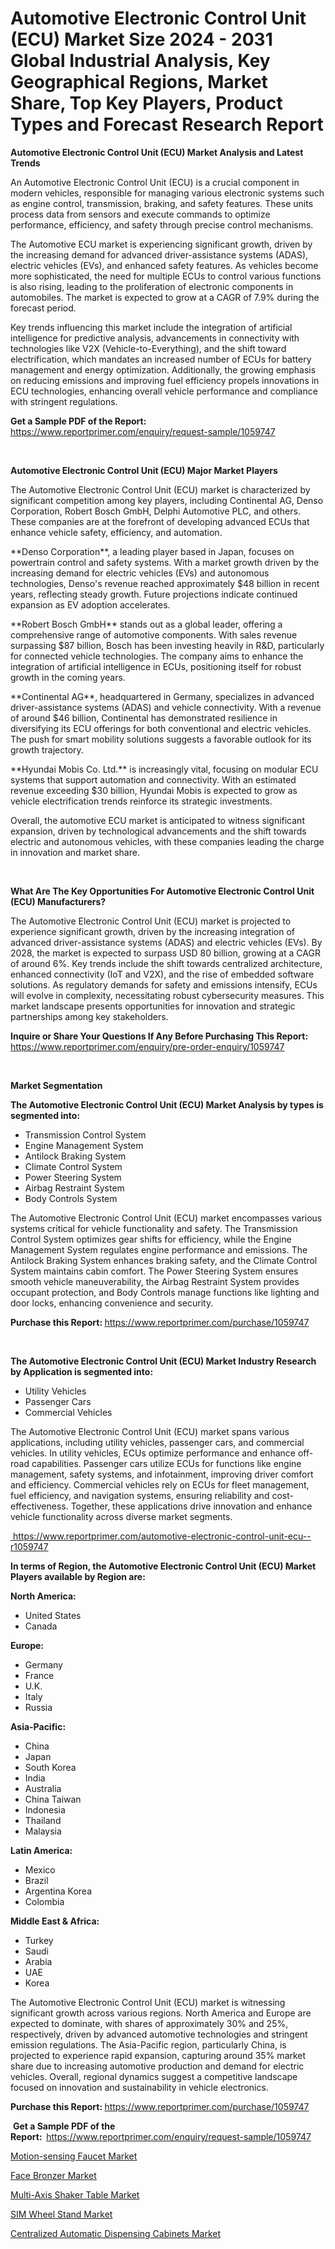 <p><h1>Automotive Electronic Control Unit (ECU) Market Size 2024 - 2031 Global Industrial Analysis, Key Geographical Regions, Market Share, Top Key Players, Product Types and Forecast Research Report</h1></p><p><strong>Automotive Electronic Control Unit (ECU) Market Analysis and Latest Trends</strong></p>
<p><p>An Automotive Electronic Control Unit (ECU) is a crucial component in modern vehicles, responsible for managing various electronic systems such as engine control, transmission, braking, and safety features. These units process data from sensors and execute commands to optimize performance, efficiency, and safety through precise control mechanisms.</p><p>The Automotive ECU market is experiencing significant growth, driven by the increasing demand for advanced driver-assistance systems (ADAS), electric vehicles (EVs), and enhanced safety features. As vehicles become more sophisticated, the need for multiple ECUs to control various functions is also rising, leading to the proliferation of electronic components in automobiles. The market is expected to grow at a CAGR of 7.9% during the forecast period.</p><p>Key trends influencing this market include the integration of artificial intelligence for predictive analysis, advancements in connectivity with technologies like V2X (Vehicle-to-Everything), and the shift toward electrification, which mandates an increased number of ECUs for battery management and energy optimization. Additionally, the growing emphasis on reducing emissions and improving fuel efficiency propels innovations in ECU technologies, enhancing overall vehicle performance and compliance with stringent regulations.</p></p>
<p><strong>Get a Sample PDF of the Report:&nbsp;</strong> <a href="https://www.reportprimer.com/enquiry/request-sample/1059747">https://www.reportprimer.com/enquiry/request-sample/1059747</a></p>
<p>&nbsp;</p>
<p><strong>Automotive Electronic Control Unit (ECU) Major Market Players</strong></p>
<p><p>The Automotive Electronic Control Unit (ECU) market is characterized by significant competition among key players, including Continental AG, Denso Corporation, Robert Bosch GmbH, Delphi Automotive PLC, and others. These companies are at the forefront of developing advanced ECUs that enhance vehicle safety, efficiency, and automation.</p><p>**Denso Corporation**, a leading player based in Japan, focuses on powertrain control and safety systems. With a market growth driven by the increasing demand for electric vehicles (EVs) and autonomous technologies, Denso's revenue reached approximately $48 billion in recent years, reflecting steady growth. Future projections indicate continued expansion as EV adoption accelerates.</p><p>**Robert Bosch GmbH** stands out as a global leader, offering a comprehensive range of automotive components. With sales revenue surpassing $87 billion, Bosch has been investing heavily in R&D, particularly for connected vehicle technologies. The company aims to enhance the integration of artificial intelligence in ECUs, positioning itself for robust growth in the coming years.</p><p>**Continental AG**, headquartered in Germany, specializes in advanced driver-assistance systems (ADAS) and vehicle connectivity. With a revenue of around $46 billion, Continental has demonstrated resilience in diversifying its ECU offerings for both conventional and electric vehicles. The push for smart mobility solutions suggests a favorable outlook for its growth trajectory.</p><p>**Hyundai Mobis Co. Ltd.** is increasingly vital, focusing on modular ECU systems that support automation and connectivity. With an estimated revenue exceeding $30 billion, Hyundai Mobis is expected to grow as vehicle electrification trends reinforce its strategic investments.</p><p>Overall, the automotive ECU market is anticipated to witness significant expansion, driven by technological advancements and the shift towards electric and autonomous vehicles, with these companies leading the charge in innovation and market share.</p></p>
<p>&nbsp;</p>
<p><strong>What Are The Key Opportunities For Automotive Electronic Control Unit (ECU) Manufacturers?</strong></p>
<p><p>The Automotive Electronic Control Unit (ECU) market is projected to experience significant growth, driven by the increasing integration of advanced driver-assistance systems (ADAS) and electric vehicles (EVs). By 2028, the market is expected to surpass USD 80 billion, growing at a CAGR of around 6%. Key trends include the shift towards centralized architecture, enhanced connectivity (IoT and V2X), and the rise of embedded software solutions. As regulatory demands for safety and emissions intensify, ECUs will evolve in complexity, necessitating robust cybersecurity measures. This market landscape presents opportunities for innovation and strategic partnerships among key stakeholders.</p></p>
<p><strong>Inquire or Share Your Questions If Any Before Purchasing This Report:</strong> <a href="https://www.reportprimer.com/enquiry/pre-order-enquiry/1059747">https://www.reportprimer.com/enquiry/pre-order-enquiry/1059747</a></p>
<p>&nbsp;</p>
<p><strong>Market Segmentation</strong></p>
<p><strong>The Automotive Electronic Control Unit (ECU) Market Analysis by types is segmented into:</strong></p>
<p><ul><li>Transmission Control System</li><li>Engine Management System</li><li>Antilock Braking System</li><li>Climate Control System</li><li>Power Steering System</li><li>Airbag Restraint System</li><li>Body Controls System</li></ul></p>
<p><p>The Automotive Electronic Control Unit (ECU) market encompasses various systems critical for vehicle functionality and safety. The Transmission Control System optimizes gear shifts for efficiency, while the Engine Management System regulates engine performance and emissions. The Antilock Braking System enhances braking safety, and the Climate Control System maintains cabin comfort. The Power Steering System ensures smooth vehicle maneuverability, the Airbag Restraint System provides occupant protection, and Body Controls manage functions like lighting and door locks, enhancing convenience and security.</p></p>
<p><strong>Purchase this Report:&nbsp;</strong><a href="https://www.reportprimer.com/purchase/1059747">https://www.reportprimer.com/purchase/1059747</a></p>
<p>&nbsp;</p>
<p><strong>The Automotive Electronic Control Unit (ECU) Market Industry Research by Application is segmented into:</strong></p>
<p><ul><li>Utility Vehicles</li><li>Passenger Cars</li><li>Commercial Vehicles</li></ul></p>
<p><p>The Automotive Electronic Control Unit (ECU) market spans various applications, including utility vehicles, passenger cars, and commercial vehicles. In utility vehicles, ECUs optimize performance and enhance off-road capabilities. Passenger cars utilize ECUs for functions like engine management, safety systems, and infotainment, improving driver comfort and efficiency. Commercial vehicles rely on ECUs for fleet management, fuel efficiency, and navigation systems, ensuring reliability and cost-effectiveness. Together, these applications drive innovation and enhance vehicle functionality across diverse market segments.</p></p>
<p><a href="https://www.reportprimer.com/automotive-electronic-control-unit-ecu--r1059747">&nbsp;https://www.reportprimer.com/automotive-electronic-control-unit-ecu--r1059747</a></p>
<p><strong>In terms of Region, the Automotive Electronic Control Unit (ECU) Market Players available by Region are:</strong></p>
<p>
    <p> <strong> North America: </strong>
        <ul>
            <li>United States</li>
            <li>Canada</li>
        </ul>
        </p> 
    <p> <strong> Europe: </strong>
        <ul>
            <li>Germany</li>
            <li>France</li>
            <li>U.K.</li>
            <li>Italy</li>
            <li>Russia</li>
        </ul>
        </p> 
    <p> <strong> Asia-Pacific: </strong>
        <ul>
            <li>China</li>
            <li>Japan</li>
            <li>South Korea</li>
            <li>India</li>
            <li>Australia</li>
            <li>China Taiwan</li>
            <li>Indonesia</li>
            <li>Thailand</li>
            <li>Malaysia</li>
        </ul>
        </p> 
    <p> <strong> Latin America: </strong>
        <ul>
            <li>Mexico</li>
            <li>Brazil</li>
            <li>Argentina Korea</li>
            <li>Colombia</li>
        </ul>
        </p> 
    <p> <strong> Middle East & Africa: </strong>
        <ul>
            <li>Turkey</li>
            <li>Saudi</li>
            <li>Arabia</li>
            <li>UAE</li>
            <li>Korea</li>
        </ul>
    </p>
    </p>
<p><p>The Automotive Electronic Control Unit (ECU) market is witnessing significant growth across various regions. North America and Europe are expected to dominate, with shares of approximately 30% and 25%, respectively, driven by advanced automotive technologies and stringent emission regulations. The Asia-Pacific region, particularly China, is projected to experience rapid expansion, capturing around 35% market share due to increasing automotive production and demand for electric vehicles. Overall, regional dynamics suggest a competitive landscape focused on innovation and sustainability in vehicle electronics.</p></p>
<p><strong>Purchase this Report: </strong><a href="https://www.reportprimer.com/purchase/1059747">https://www.reportprimer.com/purchase/1059747</a></p>
<p>&nbsp;<strong>Get a Sample PDF of the Report:&nbsp;&nbsp;</strong><a href="https://www.reportprimer.com/enquiry/request-sample/1059747">https://www.reportprimer.com/enquiry/request-sample/1059747</a></p>
<p><strong></strong></p>
<p><p><a href="https://issuu.com/reportprime-2/docs/motion-sensing-faucet-market-size-2_45df71f3074b90">Motion-sensing Faucet Market</a></p><p><a href="https://github.com/jeffreybishop26/Market-Research-Report-List-1/blob/main/face-bronzer-market.md">Face Bronzer Market</a></p><p><a href="https://issuu.com/reportprime-2/docs/multi-axis-shaker-table-market-size_73d81febcd0279">Multi-Axis Shaker Table Market</a></p><p><a href="https://www.linkedin.com/pulse/market-forecasting-change-global-sim-wheel-stand-dynamics-9uoge?trackingId=vKKPtQQ1SkGbaY7tORryBw%3D%3D">SIM Wheel Stand Market</a></p><p><a href="https://medium.com/@serenitywlt52/emerging-centralized-automatic-dispensing-cabinets-market-opportunities-market-analysis-for-f1281e6c4496?postPublishedType=repub">Centralized Automatic Dispensing Cabinets Market</a></p></p>